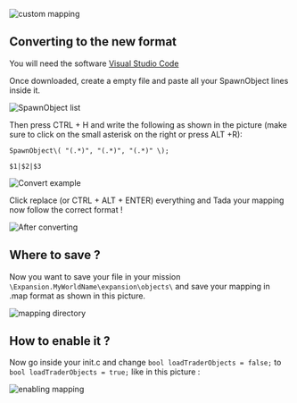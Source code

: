![custom mapping](https://i.imgur.com/af8WSDT.jpg)

## Converting to the new format

You will need the software [Visual Studio Code](https://code.visualstudio.com/)

Once downloaded, create a empty file and paste all your SpawnObject lines inside it.

![SpawnObject list](https://i.imgur.com/pZV5OPQ.png)

Then press CTRL + H and write the following as shown in the picture (make sure to click on the small asterisk on the right or press ALT +R):

`SpawnObject\( "(.*)", "(.*)", "(.*)" \);`

`$1|$2|$3`

![Convert example](https://i.imgur.com/i5Cpvq8.png)

Click replace (or CTRL + ALT + ENTER) everything and Tada your mapping now follow the correct format !

![After converting](https://i.imgur.com/l91lFw9.png)

## Where to save ?

Now you want to save your file in your mission `\Expansion.MyWorldName\expansion\objects\` and save your mapping in .map format as shown in this picture.

![mapping directory](https://i.imgur.com/vjtsqJs.png)

## How to enable it ?

Now go inside your init.c and change `bool loadTraderObjects = false;` to `bool loadTraderObjects = true;` like in this picture :

![enabling mapping](https://i.imgur.com/PH7vIiI.png)